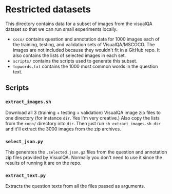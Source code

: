 # Restricted datasets

This directory contains data for a subset of images from the visualQA dataset so that
we can run small experiments locally.

* `coco/` contains question and annotation data for 1000 images each of the training, testing,
and validation sets of VisualQA/MSCOCO.
The images are not included because they wouldn't fit in a GitHub repo. It also contains the
lists of selected images in each set.
* `scripts/` contains the scripts used to generate this subset.
* `topwords.txt` contains the 1000 most common words in the question text.

## Scripts

### `extract_images.sh`

Download all 3 (training + testing + validation) VisualQA image zip files to one directory (for instance
`dir`. Yes I'm very creative.) Also copy the lists from the `coco/` directory into `dir`. Then
just run `sh extract_images.sh dir` and it'll extract the 3000 images from the zip archives.

### `select_json.py`

This generates the `.selected.json.gz` files from the question and annotation zip files provided
by VisualQA. Normally you don't need to use it since the results of running it are on the repo.

### `extract_text.py`

Extracts the question texts from all the files passed as arguments.
